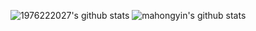 ![1976222027's github stats](https://github-readme-stats.vercel.app/api?username=1976222027&count_private=true&show_icons=true)
![mahongyin's github stats](https://github-readme-stats.vercel.app/api?username=mahongyin&count_private=true&show_icons=true)
